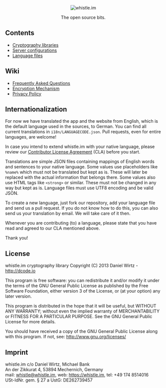 <div align="center">
	<img src="https://whistle.im/img/logo-big.png" alt="whistle.im" />
	<p>The open source bits.</p>
</div>

Contents
--------
* [Cryptography libraries](https://github.com/whistle-im/whistle-im/tree/master/client)
* [Server configurations](https://github.com/whistle-im/whistle-im/tree/master/server)
* [Language files](https://github.com/whistle-im/whistle-im/tree/master/i18n)

Wiki
----
* [Frequently Asked Questions](https://github.com/whistle-im/whistle-im/wiki/Frequently-Asked-Questions)
* [Encryption Mechanism](https://github.com/whistle-im/whistle-im/wiki/Encryption-Mechanism)
* [Privacy Policy](https://github.com/whistle-im/whistle-im/wiki/Privacy-Policy)

Internationalization
--------------------
For now we have translated the app and the website from English, which is the default language
used in the sources, to German. You can find all current translations in `i18n/LANGUAGECODE.json`.
Pull requests, even for entire languages, are welcome!

In case you intend to extend whistle.im with your native language, please review our [Contributor
License Agreement](https://github.com/whistle-im/whistle-im/blob/master/CLA) (CLA) before you start.

Translations are simple JSON files containing mappings of English words and sentences to your native
language. Some values use placeholders like `%name%` which must not be translated but kept as is.
These will later be replaced with the actual information that belongs there. Some values also use
HTML tags like `<strong>` or similar. These must not be changed in any way but kept as is. Language
files must use UTF8 encoding and be valid JSON.

To create a new language, just fork our repository, add your language file and send us a pull
request. If you do not know how to do this, you can also send us your translation by email. We
will take care of it then.

Whenever you are contributing (to) a language, please state that you have read and agreed to our
CLA mentioned above.

Thank you!

License
-------
whistle.im cryptography library
Copyright (C) 2013 Daniel Wirtz - http://dcode.io

This program is free software: you can redistribute it and/or modify
it under the terms of the GNU General Public License as published by
the Free Software Foundation, either version 3 of the License, or
(at your option) any later version.

This program is distributed in the hope that it will be useful,
but WITHOUT ANY WARRANTY; without even the implied warranty of
MERCHANTABILITY or FITNESS FOR A PARTICULAR PURPOSE.  See the
GNU General Public License for more details.

You should have received a copy of the GNU General Public License
along with this program. If not, see: http://www.gnu.org/licenses/

Imprint
-------
whistle.im c/o Daniel Wirtz, Michael Bank  
An der Zikkurat 4, 53894 Mechernich, Germany  
mail: whistle@whistle.im, web: https://whistle.im, tel: +49 174 8514016  
USt-IdNr. gem. § 27 a UstG: DE262739457
